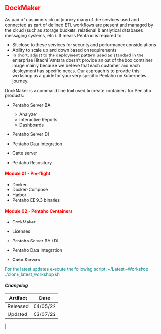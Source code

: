 ## <font color='red'>DockMaker</font>

As part of customers cloud journey many of the services used and connected as part of defined ETL workflows are present and managed by the cloud (such as storage buckets, relational & analytical databases, messaging systems, etc.).
It means Pentaho is required to:
* Sit close to these services for security and performance considerations
* Ability to scale up and down based on requirements
* In short, adjust to the deployment pattern used as standard in the enterprise
Hitachi Vantara doesn’t provide an out of the box container image mainly because we believe that each customer and each deployment has specific needs. Our approach is to provide this workshop as a guide for your very specific Pentaho on Kubernetes journey.

DockMaker is a command line tool used to create containers for Pentaho products:
* Pentaho Server BA
  - Analyzer
  - Interactive Reports
  - Dashboards
* Pentaho Server DI

* Pentaho Data Integration
* Carte server

* Pentaho Repository

#### <font color='red'>Module 01 - Pre-flight</font>
* Docker
* Docker-Compose
* Harbor 
* Pentaho EE 9.3 binaries

#### <font color='red'>Module 02 - Pentaho Containers</font>
* DockMaker
* Licenses

* Pentaho Server BA / DI
* Pentaho Data Integration
* Carte Servers


<font color='teal'>For the latest updates execute the following script: ~/Latest--Workshop ./clone_latest_workshop.sh </font>

#### <em> Changelog </em>

| Artifact          | Date     |  
| ------------------| ---------| 
| Released          | 04/05/22 | 
| Updated           | 03/07/22 |               
|
